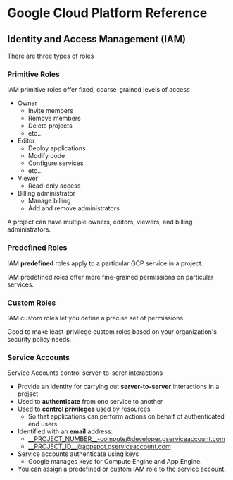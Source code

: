 # Google Cloud Platform Reference

## Identity and Access Management (IAM)

There are three types of roles

### Primitive Roles

IAM primitive roles offer fixed, coarse-grained levels of access

- Owner
  - Invite members
  - Remove members
  - Delete projects
  - etc...
- Editor
  - Deploy applications
  - Modify code
  - Configure services
  - etc...
- Viewer
  - Read-only access
- Billing administrator
  - Manage billing
  - Add and remove administrators

A project can have multiple owners, editors, viewers, and billing administrators.

### Predefined Roles

IAM __predefined__ roles apply to a particular GCP service in a project.

IAM predefined roles offer more fine-grained permissions on particular services.

### Custom Roles

IAM custom roles let you define a precise set of permissions.

Good to make least-privilege custom roles based on your organization's security policy needs.

### Service Accounts

Service Accounts control server-to-serer interactions

- Provide an identity for carrying out __server-to-server__ interactions in a project
- Used to __authenticate__ from one service to another
- Used to __control privileges__ used by resources
  - So that applications can perform actions on behalf of authenticated end users
- Identified with an __email__ address:
  - __PROJECT_NUMBER__-compute@developer.gserviceaccount.com
  - __PROJECT_ID__@appspot.gserviceaccount.com
- Service accounts authenticate using keys
  - Google manages keys for Compute Engine and App Engine.
- You can assign a predefined or custom IAM role to the service account.
